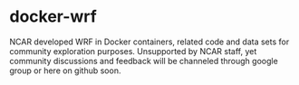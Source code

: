 # docker-wrf
NCAR developed WRF in Docker containers, related code and data sets for community exploration purposes.
Unsupported by NCAR staff, yet community discussions and feedback will be channeled through google group or here on github soon.
